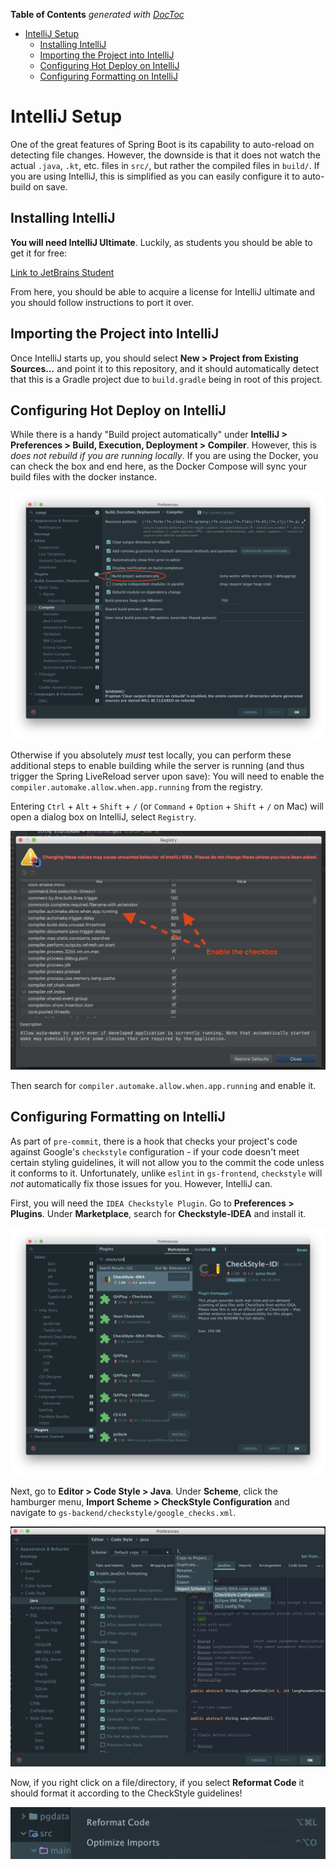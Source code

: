 <!-- START doctoc generated TOC please keep comment here to allow auto update -->
<!-- DON'T EDIT THIS SECTION, INSTEAD RE-RUN doctoc TO UPDATE -->
**Table of Contents**  *generated with [DocToc](https://github.com/thlorenz/doctoc)*

- [IntelliJ Setup](#intellij-setup)
  - [Installing IntelliJ](#installing-intellij)
  - [Importing the Project into IntelliJ](#importing-the-project-into-intellij)
  - [Configuring Hot Deploy on IntelliJ](#configuring-hot-deploy-on-intellij)
  - [Configuring Formatting on IntelliJ](#configuring-formatting-on-intellij)

<!-- END doctoc generated TOC please keep comment here to allow auto update -->

# IntelliJ Setup

One of the great features of Spring Boot is its capability to auto-reload on detecting file changes. However, the downside is that it does not watch the actual `.java`, `.kt`, etc. files in `src/`, but rather the compiled files in `build/`. If you are using IntelliJ, this is simplified as you can easily configure it to auto-build on save.

## Installing IntelliJ

**You will need IntelliJ Ultimate**. Luckily, as students you should be able to get it for free:

[Link to JetBrains Student](https://www.jetbrains.com/student/)

From here, you should be able to acquire a license for IntelliJ ultimate and you should follow instructions to port it over.

## Importing the Project into IntelliJ

Once IntelliJ starts up, you should select **New > Project from Existing Sources...** and point it to this repository, and it should automatically detect that this is a Gradle project due to `build.gradle` being in root of this project.

## Configuring Hot Deploy on IntelliJ

While there is a handy "Build project automatically" under **IntelliJ > Preferences > Build, Execution, Deployment > Compiler**. However, this is *does not rebuild if you are running locally*. If you are using the Docker, you can check the box and end here, as the Docker Compose will sync your build files with the docker instance.

![Image](img/build_project_automatically.png)

Otherwise if you absolutely *must* test locally, you can perform these additional steps to enable building while the server is running (and thus trigger the Spring LiveReload server upon save): You will need to enable the `compiler.automake.allow.when.app.running` from the registry.

Entering `Ctrl` + `Alt` + `Shift` + `/` (or `Command` + `Option` + `Shift` + `/` on Mac) will open a dialog box on IntelliJ, select `Registry`.

![Image](img/compiler_automake_when_running.png)

Then search for `compiler.automake.allow.when.app.running` and enable it.

## Configuring Formatting on IntelliJ

As part of `pre-commit`, there is a hook that checks your project's code against Google's `checkstyle` configuration - if your code doesn't meet certain styling guidelines, it will not allow you to the commit the code unless it conforms to it. Unfortunately, unlike `eslint` in `gs-frontend`, `checkstyle` will *not* automatically fix those issues for you. However, IntelliJ can.

First, you will need the `IDEA Checkstyle Plugin`. Go to **Preferences > Plugins**. Under **Marketplace**, search for **Checkstyle-IDEA** and install it.

![Image](img/checkstyle_plugin.png)

Next, go to **Editor > Code Style > Java**. Under **Scheme**, click the hamburger menu, **Import Scheme > CheckStyle Configuration** and navigate to `gs-backend/checkstyle/google_checks.xml`.

![Image](img/import_checkstyle.png)

Now, if you right click on a file/directory, if you select **Reformat Code** it should format it according to the CheckStyle guidelines!

![Image](img/reformat_code.png)
